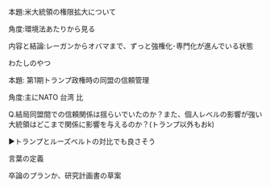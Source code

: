  

本題:米大統領の権限拡大について

角度:環境法あたりから見る

内容と結論:レーガンからオバマまで、ずっと強権化･専門化が進んでいる状態

  

わたしのやつ

  

  

本題: 第1期トランプ政権時の同盟の信頼管理

角度:主にNATO 台湾 比

Q.結局同盟間での信頼関係は揺らいでいたのか？また、個人レベルの影響が強い大統領はどこまで関係に影響を与えるのか？(トランプ以外もおk)

▶︎トランプとルーズベルトの対比でも良さそう

  

  

言葉の定義

  

  

卒論のプランか、研究計画書の草案